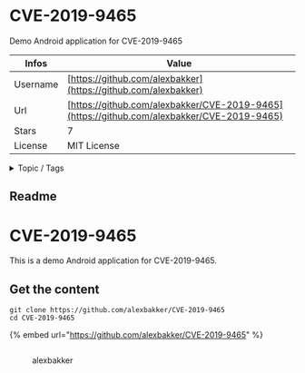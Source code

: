 # CVE-2019-9465

Demo Android application for CVE-2019-9465

| Infos    | Value                                                              |
| -------- | -------------------------------------------------------------------|
| Username | [https://github.com/alexbakker](https://github.com/alexbakker) |
| Url      | [https://github.com/alexbakker/CVE-2019-9465](https://github.com/alexbakker/CVE-2019-9465)                                               |
| Stars    | 7                                                          |
| License  | MIT License                                                        |

<details>

<summary>Topic / Tags</summary>



</details>

## Readme

# CVE-2019-9465

This is a demo Android application for CVE-2019-9465.



## Get the content

```
git clone https://github.com/alexbakker/CVE-2019-9465
cd CVE-2019-9465
```

{% embed url="https://github.com/alexbakker/CVE-2019-9465" %}

<figure><img src="https://avatars.githubusercontent.com/u/2387841?v=4" alt=""><figcaption><p>alexbakker</p></figcaption></figure>
